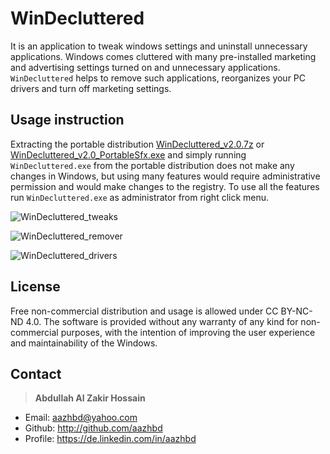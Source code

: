 # WinDecluttered

It is an application to tweak windows settings and uninstall unnecessary applications. Windows comes cluttered with many pre-installed marketing and advertising settings turned on and unnecessary applications. ```WinDecluttered``` helps to remove such applications, reorganizes your PC drivers and turn off marketing settings.


## Usage instruction

Extracting the portable distribution [WinDecluttered_v2.0.7z](https://github.com/aazhbd/WinDecluttered/releases/download/v2.0/WinDecluttered_v2.0.7z) or [WinDecluttered_v2.0_PortableSfx.exe](https://github.com/aazhbd/WinDecluttered/releases/download/v2.0/WinDecluttered_v2.0_PortableSfx.exe) and simply running ```WinDecluttered.exe``` from the portable distribution does not make any changes in Windows, but using many features would require administrative permission and would make changes to the registry. To use all the features run ```WinDecluttered.exe``` as administrator from right click menu.

![WinDecluttered_tweaks](http://articulatedlogic.com/media/images/WinDecluttered1.original.png)

![WinDecluttered_remover](http://articulatedlogic.com/media/images/WinDecluttered2.original.png)

![WinDecluttered_drivers](http://articulatedlogic.com/media/images/WinDecluttered3.original.png)


## License

Free non-commercial distribution and usage is allowed under CC BY-NC-ND 4.0. The software is provided without any warranty of any kind for non-commercial purposes, with the intention of improving the user experience and maintainability of the Windows.


## Contact

> **Abdullah Al Zakir Hossain**

- Email:   <aazhbd@yahoo.com>
- Github:   <http://github.com/aazhbd>
- Profile:   <https://de.linkedin.com/in/aazhbd>